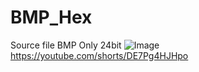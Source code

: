 # BMP_Hex  
Source file BMP Only 24bit 
![Image](https://github.com/user-attachments/assets/a4fae4fb-1222-4d46-bb1b-7de4f27d00d5)  
https://youtube.com/shorts/DE7Pg4HJHpo
